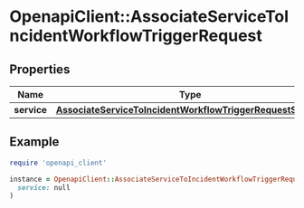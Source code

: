 # OpenapiClient::AssociateServiceToIncidentWorkflowTriggerRequest

## Properties

| Name | Type | Description | Notes |
| ---- | ---- | ----------- | ----- |
| **service** | [**AssociateServiceToIncidentWorkflowTriggerRequestService**](AssociateServiceToIncidentWorkflowTriggerRequestService.md) |  |  |

## Example

```ruby
require 'openapi_client'

instance = OpenapiClient::AssociateServiceToIncidentWorkflowTriggerRequest.new(
  service: null
)
```

